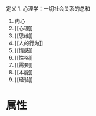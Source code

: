 定义
	1. 心理学：一切社会关系的总和
1. 内心
2. [[心理]]
3. [[思维]]
4. [[人的行为]]
5. [[情感]]
6. [[性格]]
7. [[需要]]
8. [[本能]]
9. [[经验]]


# 属性
